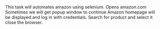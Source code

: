 This task will automates amazon using selenium.
Opens amazon.com
Sometimes we will get popup window to continue
Amazon homepage will be displayed and log in with credentials.
Search for product and select it
close the browser.
